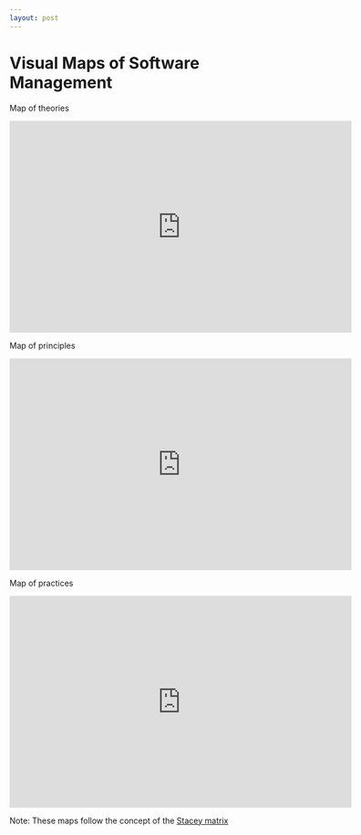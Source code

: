 ```yaml
---
layout: post
---
```


Visual Maps of Software Management
=================

Map of theories

<iframe width="600" height="371" seamless frameborder="0" scrolling="no" src="https://docs.google.com/spreadsheets/d/1Vt6rP6G1GAJPIrjQIZLAlXHW3CJGMu_7y6kvj_zM3nM/pubchart?oid=269447730&amp;format=interactive"></iframe>

Map of principles

<iframe width="600" height="371" seamless frameborder="0" scrolling="no" src="https://docs.google.com/spreadsheets/d/1PvRzlMyEhCuHNpOcN6T3pYXNVUiWF_aHn9eUbGlth5U/pubchart?oid=269447730&amp;format=interactive"></iframe>

Map of practices

<iframe width="600" height="371" seamless frameborder="0" scrolling="no" src="https://docs.google.com/spreadsheets/d/16GDtqDAr9hAsFB72WTu98yel1rRbQs2HWT4lzegKrxw/pubchart?oid=269447730&amp;format=interactive"></iframe>

Note: These maps follow the concept of the [Stacey matrix](http://www.gp-training.net/training/communication_skills/consultation/equipoise/complexity/stacey.htm)

